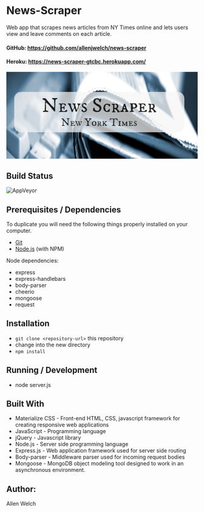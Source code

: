 # News-Scraper
Web app that scrapes news articles from NY Times online and lets users view and leave comments on each article.

#### GitHub:  https://github.com/allenjwelch/news-scraper
#### Heroku: https://news-scraper-gtcbc.herokuapp.com/

![title image](/public/images/title.PNG)

## Build Status
![AppVeyor](https://img.shields.io/appveyor/ci/gruntjs/grunt.svg)

## Prerequisites / Dependencies
To duplicate you will need the following things properly installed on your computer.
* [Git](http://git-scm.com/)
* [Node.js](http://nodejs.org/) (with NPM)

Node dependencies:
* express
* express-handlebars
* body-parser
* cheerio
* mongoose
* request

## Installation
* `git clone <repository-url>` this repository
* change into the new directory
* `npm install`

## Running / Development
* node server.js

## Built With
- Materialize CSS - Front-end HTML, CSS, javascript framework for creating responsive web applications
- JavaScript - Programming language
- jQuery - Javascript library
- Node.js - Server side programming language
- Express.js - Web application framework used for server side routing
- Body-parser - Middleware parser used for incoming request bodies
- Mongoose - MongoDB object modeling tool designed to work in an asynchronous environment.

## Author:  
Allen Welch
